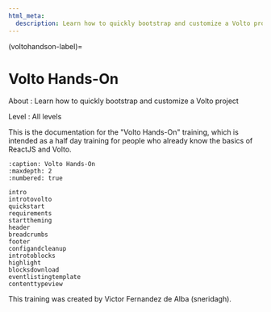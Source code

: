 ```yaml
---
html_meta:
  description: Learn how to quickly bootstrap and customize a Volto project
---
```


(voltohandson-label)=

# Volto Hands-On

About
: Learn how to quickly bootstrap and customize a Volto project

Level
: All levels

This is the documentation for the "Volto Hands-On" training,
which is intended as a half day training for people who already know the basics of ReactJS and Volto.

```{toctree}
:caption: Volto Hands-On
:maxdepth: 2
:numbered: true

intro
introtovolto
quickstart
requirements
starttheming
header
breadcrumbs
footer
configandcleanup
introtoblocks
highlight
blocksdownload
eventlistingtemplate
contenttypeview
```

This training was created by Victor Fernandez de Alba (sneridagh).
